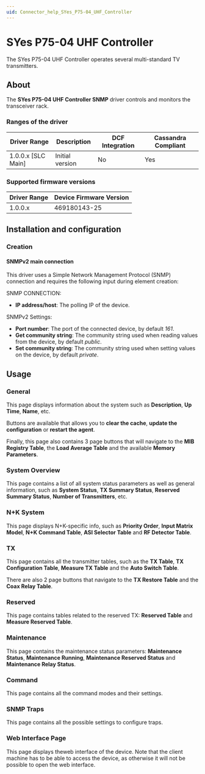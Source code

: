 ```yaml
---
uid: Connector_help_SYes_P75-04_UHF_Controller
---
```


# SYes P75-04 UHF Controller

The SYes P75-04 UHF Controller operates several multi-standard TV transmitters.

## About

The **SYes P75-04 UHF Controller SNMP** driver controls and monitors the transceiver rack.

### Ranges of the driver

| **Driver Range**     | **Description** | **DCF Integration** | **Cassandra Compliant** |
|----------------------|-----------------|---------------------|-------------------------|
| 1.0.0.x \[SLC Main\] | Initial version | No                  | Yes                     |

### Supported firmware versions

| **Driver Range** | **Device Firmware Version** |
|------------------|-----------------------------|
| 1.0.0.x          | 469180143-25                |

## Installation and configuration

### Creation

#### SNMPv2 main connection

This driver uses a Simple Network Management Protocol (SNMP) connection and requires the following input during element creation:

SNMP CONNECTION:

- **IP address/host**: The polling IP of the device.

SNMPv2 Settings:

- **Port number**: The port of the connected device, by default *161*.
- **Get community string**: The community string used when reading values from the device, by default *public*.
- **Set community string**: The community string used when setting values on the device, by default *private*.

## Usage

### General

This page displays information about the system such as **Description**, **Up Time**, **Name**, etc.

Buttons are available that allows you to **clear the cache**, **update the configuration** or **restart the agent**.

Finally, this page also contains 3 page buttons that will navigate to the **MIB Registry Table**, the **Load Average Table** and the available **Memory Parameters**.

### System Overview

This page contains a list of all system status parameters as well as general information, such as **System Status**, **TX Summary Status**, **Reserved Summary Status**, **Number of Transmitters**, etc.

### N+K System

This page displays N+K-specific info, such as **Priority Order**, **Input Matrix Model**, **N+K Command Table**, **ASI Selector Table** and **RF Detector Table**.

### TX

This page contains all the transmitter tables, such as the **TX Table**, **TX Configuration Table**, **Measure TX Table** and the **Auto Switch Table**.

There are also 2 page buttons that navigate to the **TX Restore Table** and the **Coax Relay Table**.

### Reserved

This page contains tables related to the reserved TX: **Reserved Table** and **Measure Reserved Table**.

### Maintenance

This page contains the maintenance status parameters: **Maintenance Status**, **Maintenance Running**, **Maintenance Reserved Status** and **Maintenance Relay Status**.

### Command

This page contains all the command modes and their settings.

### SNMP Traps

This page contains all the possible settings to configure traps.

### Web Interface Page

This page displays theweb interface of the device. Note that the client machine has to be able to access the device, as otherwise it will not be possible to open the web interface.
